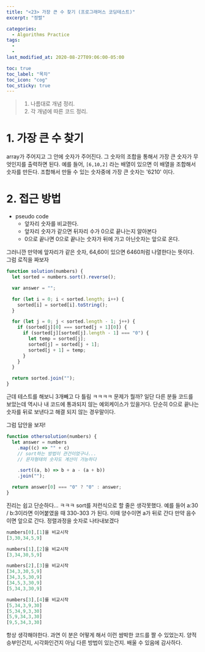 ```yaml
---
title: "<23> 가장 큰 수 찾기 (프로그래머스 코딩테스트)"
excerpt: "정렬"

categories:
  - Algorithms Practice
tags:
  -
  -
last_modified_at: 2020-08-27T09:06:00-05:00

toc: true
toc_label: "목차"
toc_icon: "cog"
toc_sticky: true
---
```


> 1. 나름대로 개념 정리.
> 2. 각 개념에 따른 코드 정리.

# 1. 가장 큰 수 찾기

array가 주어지고 그 안에 숫자가 주어진다. 그 숫자의 조합을 통해서 가장 큰 숫자가 무엇인지를 출력하면 된다. 예를 들어, `[6,10,2]` 라는 배열이 있으면 이 배열을 조합해서 숫자를 만든다. 조합해서 만들 수 있는 숫자중에 가장 큰 숫자는 '6210' 이다.

# 2. 접근 방법

- pseudo code
  - 앞자리 숫자를 비교한다.
  - 앞자리 숫자가 같으면 뒤자리 수가 0으로 끝나는지 알아본다
  - 0으로 끝나면 0으로 끝나는 숫자가 뒤에 가고 아닌숫자는 앞으로 온다.

그러니깐 만약에 앞자리가 같은 숫자, 64,60이 있으면 6460처럼 나열한다는 뜻이다. 그럼 로직을 짜보자

```javascript
function solution(numbers) {
  let sorted = numbers.sort().reverse();

  var answer = "";

  for (let i = 0; i < sorted.length; i++) {
    sorted[i] = sorted[i].toString();
  }

  for (let j = 0; j < sorted.length - 1; j++) {
    if (sorted[j][0] === sorted[j + 1][0]) {
      if (sorted[j][sorted[j].length - 1] === "0") {
        let temp = sorted[j];
        sorted[j] = sorted[j + 1];
        sorted[j + 1] = temp;
      }
    }
  }

  return sorted.join("");
}
```

근데 테스트를 해보니 3개빼고 다 틀림 ㅋㅋㅋㅋ 문제가 뭘까? 일단 다른 분들 코드를 보았는데 역시나 내 코드에 통과되지 않는 예외케이스가 있을거다. 단순히 0으로 끝나는 숫자를 뒤로 보낸다고 해결 되지 않는 경우말이다.

그럼 답안을 보자!

```javascript
function othersolution(numbers) {
  let answer = numbers
    .map((c) => "" + c)
    // sort하는 방법이 관건이었구나...
    // 문자형태의 숫자도 계산이 가능하다

    .sort((a, b) => b + a - (a + b))
    .join("");

  return answer[0] === "0" ? "0" : answer;
}
```

진리는 쉽고 단순하다... ㅋㅋㅋ sort를 저런식으로 할 줄은 생각못했다. 예를 들어 a:30 / b:3이라면 이어붙였을 때 330-303 가 된다. 이때 양수이면 a가 뒤로 간다 만약 음수이면 앞으로 간다. 정렬과정을 숫자로 나타내보겠다

```javascript
numbers[0],[1]을 비교시작
[3,30,34,5,9]

numbers[1],[2]을 비교시작
[3,34,30,5,9]

numbers[2],[3]을 비교시작
[34,3,30,5,9]
[34,3,5,30,9]
[34,5,3,30,9]
[5,34,3,30,9]

numbers[3],[4]를 비교시작
[5,34,3,9,30]
[5,34,9,3,30]
[5,9,34,3,30]
[9,5,34,3,30]
```

항상 생각해야한다. 과연 이 분은 어떻게 해서 이런 쌈박한 코드를 짤 수 있었는지. 양적 승부인건지, 시각화인건지 아님 다른 방법이 있는건지. 배울 수 있음에 감사하다.

